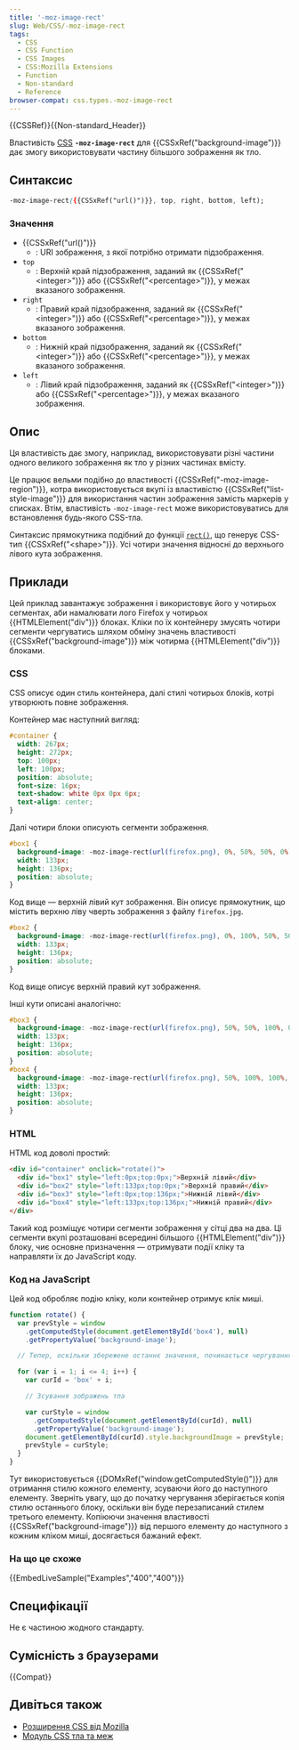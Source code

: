 ```yaml
---
title: '-moz-image-rect'
slug: Web/CSS/-moz-image-rect
tags:
  - CSS
  - CSS Function
  - CSS Images
  - CSS:Mozilla Extensions
  - Function
  - Non-standard
  - Reference
browser-compat: css.types.-moz-image-rect
---
```


{{CSSRef}}{{Non-standard_Header}}

Властивість [CSS](/uk/docs/Web/CSS) **`-moz-image-rect`** для {{CSSxRef("background-image")}} дає змогу використовувати частину більшого зображення як тло.

## Синтаксис

```css
-moz-image-rect({{CSSxRef("url()")}}, top, right, bottom, left);
```

### Значення

- {{CSSxRef("url()")}}
  - : URI зображення, з якої потрібно отримати підзображення.
- `top`
  - : Верхній край підзображення, заданий як {{CSSxRef("&lt;integer&gt;")}} або {{CSSxRef("&lt;percentage&gt;")}}, у межах вказаного зображення.
- `right`
  - : Правий край підзображення, заданий як {{CSSxRef("&lt;integer&gt;")}} або {{CSSxRef("&lt;percentage&gt;")}}, у межах вказаного зображення.
- `bottom`
  - : Нижній край підзображення, заданий як {{CSSxRef("&lt;integer&gt;")}} або {{CSSxRef("&lt;percentage&gt;")}}, у межах вказаного зображення.
- `left`
  - : Лівий край підзображення, заданий як {{CSSxRef("&lt;integer&gt;")}} або {{CSSxRef("&lt;percentage&gt;")}}, у межах вказаного зображення.

## Опис

Ця властивість дає змогу, наприклад, використовувати різні частини одного великого зображення як тло у різних частинах вмісту.

Це працює вельми подібно до властивості {{CSSxRef("-moz-image-region")}}, котра використовується вкупі із властивістю {{CSSxRef("list-style-image")}} для використання частин зображення замість маркерів у списках. Втім, властивість `-moz-image-rect` може використовуватись для встановлення будь-якого CSS-тла.

Синтаксис прямокутника подібний до функції [`rect()`](/uk/docs/Web/CSS/shape#syntax), що генерує CSS-тип {{CSSxRef("&lt;shape&gt;")}}. Усі чотири значення відносні до верхнього лівого кута зображення.

## Приклади

Цей приклад завантажує зображення і використовує його у чотирьох сегментах, аби намалювати лого Firefox у чотирьох {{HTMLElement("div")}} блоках. Кліки по їх контейнеру змусять чотири сегменти чергуватись шляхом обміну значень властивості {{CSSxRef("background-image")}} між чотирма {{HTMLElement("div")}} блоками.

### CSS

CSS описує один стиль контейнера, далі стилі чотирьох блоків, котрі утворюють повне зображення.

Контейнер має наступний вигляд:

```css
#container {
  width: 267px;
  height: 272px;
  top: 100px;
  left: 100px;
  position: absolute;
  font-size: 16px;
  text-shadow: white 0px 0px 6px;
  text-align: center;
}
```

Далі чотири блоки описують сегменти зображення.

```css
#box1 {
  background-image: -moz-image-rect(url(firefox.png), 0%, 50%, 50%, 0%);
  width: 133px;
  height: 136px;
  position: absolute;
}
```

Код вище — верхній лівий кут зображення. Він описує прямокутник, що містить верхню ліву чверть зображення з файлу `firefox.jpg`.

```css
#box2 {
  background-image: -moz-image-rect(url(firefox.png), 0%, 100%, 50%, 50%);
  width: 133px;
  height: 136px;
  position: absolute;
}
```

Код вище описує верхній правий кут зображення.

Інші кути описані аналогічно:

```css
#box3 {
  background-image: -moz-image-rect(url(firefox.png), 50%, 50%, 100%, 0%);
  width: 133px;
  height: 136px;
  position: absolute;
}
#box4 {
  background-image: -moz-image-rect(url(firefox.png), 50%, 100%, 100%, 50%);
  width: 133px;
  height: 136px;
  position: absolute;
}
```

### HTML

HTML код доволі простий:

```html
<div id="container" onclick="rotate()">
  <div id="box1" style="left:0px;top:0px;">Верхній лівий</div>
  <div id="box2" style="left:133px;top:0px;">Верхній правий</div>
  <div id="box3" style="left:0px;top:136px;">Нижній лівий</div>
  <div id="box4" style="left:133px;top:136px;">Нижній правий</div>
</div>
```

Такий код розміщує чотири сегменти зображення у сітці два на два. Ці сегменти вкупі розташовані всередині більшого {{HTMLElement("div")}} блоку, чиє основне призначення — отримувати події кліку та направляти їх до JavaScript коду.

### Код на JavaScript

Цей код обробляє подію кліку, коли контейнер отримує клік миші.

```js
function rotate() {
  var prevStyle = window
    .getComputedStyle(document.getElementById('box4'), null)
    .getPropertyValue('background-image');

  // Тепер, оскільки збережене останнє значення, починається чергування

  for (var i = 1; i <= 4; i++) {
    var curId = 'box' + i;

    // Зсування зображень тла

    var curStyle = window
      .getComputedStyle(document.getElementById(curId), null)
      .getPropertyValue('background-image');
    document.getElementById(curId).style.backgroundImage = prevStyle;
    prevStyle = curStyle;
  }
}
```

Тут використовується {{DOMxRef("window.getComputedStyle()")}} для отримання стилю кожного елементу, зсуваючи його до наступного елементу. Зверніть увагу, що до початку чергування зберігається копія стилю останнього блоку, оскільки він буде перезаписаний стилем третього елементу. Копіюючи значення властивості {{CSSxRef("background-image")}} від першого елементу до наступного з кожним кліком миші, досягається бажаний ефект.

### На що це схоже

{{EmbedLiveSample("Examples","400","400")}}

## Специфікації

Не є частиною жодного стандарту.

## Сумісність з браузерами

{{Compat}}

## Дивіться також

- [Розширення CSS від Mozilla](/uk/docs/Web/CSS/Mozilla_Extensions)
- [Модуль CSS тла та меж](/uk/docs/Web/CSS/CSS_Backgrounds_and_Borders)

